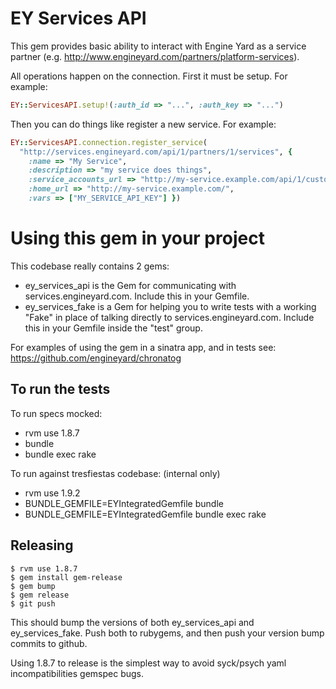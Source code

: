 # EY Services API

This gem provides basic ability to interact with Engine Yard as a service partner (e.g. http://www.engineyard.com/partners/platform-services).

All operations happen on the connection.  First it must be setup.  For example:

```ruby
EY::ServicesAPI.setup!(:auth_id => "...", :auth_key => "...")
```

Then you can do things like register a new service.  For example:

```ruby
EY::ServicesAPI.connection.register_service(
  "http://services.engineyard.com/api/1/partners/1/services", {
    :name => "My Service", 
    :description => "my service does things", 
    :service_accounts_url => "http://my-service.example.com/api/1/customers/fancy",
    :home_url => "http://my-service.example.com/",
    :vars => ["MY_SERVICE_API_KEY"] })
```

# Using this gem in your project

This codebase really contains 2 gems:

 * ey_services_api is the Gem for communicating with services.engineyard.com. Include this in your Gemfile.
 * ey_services_fake is a Gem for helping you to write tests with a working "Fake" in place of talking directly to services.engineyard.com.  Include this in your Gemfile inside the "test" group.

For examples of using the gem in a sinatra app, and in tests see: https://github.com/engineyard/chronatog


## To run the tests

To run specs mocked:

 * rvm use 1.8.7
 * bundle
 * bundle exec rake

To run against tresfiestas codebase: (internal only)

 * rvm use 1.9.2
 * BUNDLE_GEMFILE=EYIntegratedGemfile bundle
 * BUNDLE_GEMFILE=EYIntegratedGemfile bundle exec rake

## Releasing

    $ rvm use 1.8.7
    $ gem install gem-release
    $ gem bump
    $ gem release
    $ git push

This should bump the versions of both ey_services_api and ey_services_fake. Push both to rubygems, and then push your version bump commits to github.

Using 1.8.7 to release is the simplest way to avoid syck/psych yaml incompatibilities gemspec bugs.
